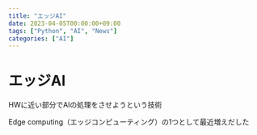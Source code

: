 ```yaml
---
title: "エッジAI"
date: 2023-04-05T00:00:00+09:00
tags: ["Python", "AI", "News"]
categories: ["AI"]
---
```

# エッジAI

HWに近い部分でAIの処理をさせようという技術

Edge computing（エッジコンピューティング）の1つとして最近増えだした